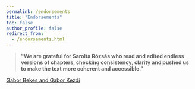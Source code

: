 ```yaml
---
permalink: /endorsements
title: "Endorsements"
toc: false
author_profile: false
redirect_from:
  - /endorsements.html
---
```




>**"We are grateful for Sarolta Rózsás who read and edited endless versions of chapters, checking consistency, clarity and pushed us to make the text more coherent and accessible."** 

[Gabor Bekes and Gabor Kezdi](https://gabors-data-analysis.com/)

